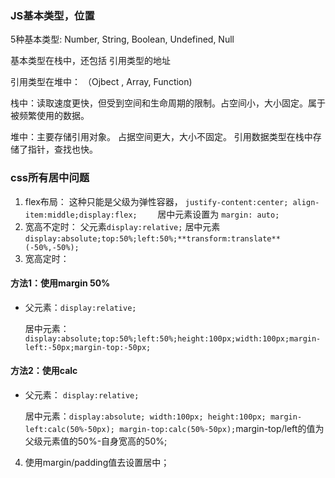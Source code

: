 ### JS基本类型，位置

5种基本类型: Number, String, Boolean, Undefined, Null

基本类型在栈中，还包括 引用类型的地址

引用类型在堆中： （Ojbect , Array, Function)

栈中：读取速度更快，但受到空间和生命周期的限制。占空间小，大小固定。属于被频繁使用的数据。

堆中：主要存储引用对象。 占据空间更大，大小不固定。 引用数据类型在栈中存储了指针，查找也快。



### css所有居中问题
1. flex布局：
     这种只能是父级为弹性容器， `justify-content:center; align-item:middle;display:flex;    `
       居中元素设置为 `margin: auto;`
2. 宽高不定时：
     父元素`display:relative;`
       居中元素`display:absolute;top:50%;left:50%;**transform:translate**(-50%,-50%);`
3. 宽高定时：
 #### 方法1：使用margin 50%
- 父元素：`display:relative;`

  居中元素：`display:absolute;top:50%;left:50%;height:100px;width:100px;margin-left:-50px;margin-top:-50px;`
 #### 方法2：使用calc
- 父元素： `display:relative;`

  居中元素：`display:absolute; width:100px; height:100px; margin-left:calc(50%-50px); margin-top:calc(50%-50px);`margin-top/left的值为父级元素值的50%-自身宽高的50%;

4. 使用margin/padding值去设置居中；

